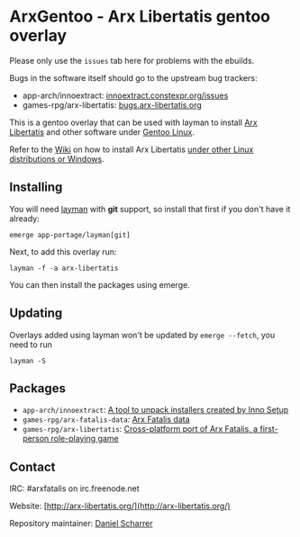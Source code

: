 # ArxGentoo - Arx Libertatis gentoo overlay

Please only use the `issues` tab here for problems with the ebuilds.

Bugs in the software itself should go to the upstream bug trackers:

* app-arch/innoextract: [innoextract.constexpr.org/issues](http://innoextract.constexpr.org/issues)
* games-rpg/arx-libertatis: [bugs.arx-libertatis.org](https://bugs.arx-libertatis.org/)

This is a gentoo overlay that can be used with layman to install [Arx Libertatis](http://arx-libertatis.org/) and other software under [Gentoo Linux](http://www.gentoo.org/).

Refer to the [Wiki](http://wiki.arx-libertatis.org/) on how to install Arx Libertatis [under other Linux distributions or Windows](http://wiki.arx-libertatis.org/Download_and_installation).

## Installing

You will need [layman](http://layman.sourceforge.net/) with **git** support, so install that first if you don't have it already:

    emerge app-portage/layman[git]

Next, to add this overlay run:

    layman -f -a arx-libertatis

You can then install the packages using emerge.

## Updating

Overlays added using layman won't be updated by `emerge --fetch`, you need to run

    layman -S

## Packages

* `app-arch/innoextract`: [A tool to unpack installers created by Inno Setup](http://constexpr.org/innoextract/)
* `games-rpg/arx-fatalis-data`: [Arx Fatalis data](http://www.arkane-studios.com/uk/arx.php)
* `games-rpg/arx-libertatis`: [Cross-platform port of Arx Fatalis, a first-person role-playing game](http://arx-libertatis.org/)

## Contact

IRC: \#arxfatalis on irc.freenode.net

Website: [http://arx-libertatis.org/](http://arx-libertatis.org/)

Repository maintainer: [Daniel Scharrer](http://constexpr.org/)
